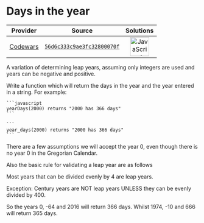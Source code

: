 [_metadata_:generated]: - "true"

# Days in the year

<!-- INFO TABLE BEGIN -->

| Provider                                        | Source                                                                               | Solutions                                                                                                                                                    |
| :---------------------------------------------: | :----------------------------------------------------------------------------------: | :----------------------------------------------------------------------------------------------------------------------------------------------------------: |
| [Codewars](../../../docs/providers/Codewars.md) | [`56d6c333c9ae3fc32800070f`](https://www.codewars.com/kata/56d6c333c9ae3fc32800070f) | [<img src="https://res.cloudinary.com/rascaltwo/image/upload/v1631924076/javascript_ehszr7.svg" alt="JavaScript" title="JavaScript" width="50" />](solve.js) |

<!-- INFO TABLE END -->

A variation of determining leap years, assuming only integers are used and years can be negative and positive.

Write a function which will return the days in the year and the year entered in a string.  For example:

````if:javascript
```javascript
yearDays(2000) returns "2000 has 366 days"
```
````
````if-not:javascript
```
year_days(2000) returns "2000 has 366 days"
```
````

There are a few assumptions we will accept the year 0, even though there is no year 0 in the Gregorian Calendar.

Also the basic rule for validating a leap year are as follows

Most years that can be divided evenly by 4 are leap years. 

Exception: Century years are NOT leap years UNLESS they can be evenly divided by 400.

So the years 0, -64 and 2016 will return 366 days.
Whilst 1974, -10 and 666 will return 365 days.

